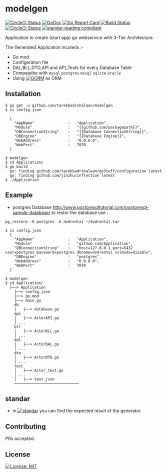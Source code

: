 # modelgen

[![CircleCI Status](https://img.shields.io/github/release/tarekbadrshalaan/modelgen.svg)](https://github.com/tarekbadrshalaan/modelgen/releases)
[![GoDoc](https://godoc.org/github.com/tarekbadrshalaan/modelgen?status.svg)](https://godoc.org/github.com/tarekbadrshalaan/modelgen)
[![Go Report Card](https://goreportcard.com/badge/github.com/tarekbadrshalaan/modelgen)](https://goreportcard.com/report/github.com/tarekbadrshalaan/modelgen)
[![Build Status](https://travis-ci.org/tarekbadrshalaan/modelgen.svg?branch=master)](https://travis-ci.org/tarekbadrshalaan/modelgen)
[![CircleCI Status](https://circleci.com/gh/tarekbadrshalaan/modelgen.svg?style=shield)](https://circleci.com/gh/tarekbadrshalaan/modelgen)
[![standar-readme compliant](https://img.shields.io/badge/readme%20style-standar-brightgreen.svg)](https://github.com/RichardLitt/standar-readme)




Application to create (start app) go webservice with 3-Tier Architecture.

The Generated Application inculeds :- 

- Go mod
- Configeration file
- DAL,BLL,DTO,API and API_Tests for every Database Table 
- Compatalbe with `mysql` `postgres` `mssql` `sqlite` `oracle`
- Using [![GORM](https://github.com/jinzhu/gorm)](https://github.com/jinzhu/gorm) as ORM

## Installation

```
$ go get -u github.com/tarekbadrshalaan/modelgen
$ vi config.json
  
  {
    "AppName"               :   "Application",
    "Module"                :   "{{github.com/packagepath}}",
    "DBConnectionString"    :   "{{Database ConnectionString}}",
    "DBEngine"              :   "{{Database Engine}}",
    "WebAddress"            :   "0.0.0.0",
    "WebPort"               :   7070
  }

$ modelgen 
$ cd Application/
$ go build .
  go: finding github.com/tarekbadrshalaan/goStuff/configuration latest
  go: finding github.com/jinzhu/inflection latest
$ ./Application
```

## Example 
- postgres Database
http://www.postgresqltutorial.com/postgresql-sample-database/
to restor the database use : 
```
pg_restore -U postgres -d dvdrental ~/dvdrental.tar

$ vi config.json
  {
    "AppName"               :   "Application",
    "Module"                :   "github.com/Application",
    "DBConnectionString"    :   "host=127.0.0.1 port=5432 user=postgres password=postgres dbname=dvdrental sslmode=disable",
    "DBEngine"              :   "postgres",
    "WebAddress"            :   "0.0.0.0",
    "WebPort"               :   7070
  }
  
$ modelgen 
$ cd Application/
  ├──> Application
    ├──> config.json
    ├──> go.mod 
    ├──> main.go
    db
    │	├──> database.go
    api
    │	├──> ActorAPI.go
    │ ...
    bll
    │	├──> ActorBLL.go
    │ ...
    dal
    │	├──> ActorDAL.go
    │ ...
    dto
    │	├──> ActorDTO.go
    │ ...
    test
    │	├──> Actor_test.go
    │ ...
    │	├──> test.json
    ─────────────────────────────

```


## standar
- in [![standar](https://github.com/tarekbadrshalaan/modelgen/tree/master/standar)](https://github.com/tarekbadrshalaan/modelgen/tree/master/standar) you can find the expected result of the generator. 

## Contributing

PRs accepted.


## License
[![License: MIT](https://img.shields.io/badge/License-MIT-ff69b4.svg)](https://opensource.org/licenses/MIT)
